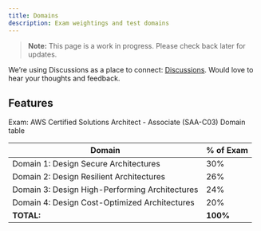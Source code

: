 ```yaml
---
title: Domains
description: Exam weightings and test domains
---
```


> **Note:** This page is a work in progress. Please check back later for updates.

We’re using Discussions as a place to connect: [Discussions](https://github.com/inspiringsource/aws-solutions-architect/discussions). Would love to hear your thoughts and feedback.


## Features

Exam: AWS Certified Solutions Architect - Associate (SAA-C03) Domain table

| Domain                                          	| % of Exam 	|
|-------------------------------------------------	|-----------	|
| Domain 1: Design Secure Architectures           	| 30%       	|
| Domain 2: Design Resilient Architectures        	| 26%          	|
| Domain 3: Design High-Performing Architectures    | 24%          	|
| Domain 4: Design Cost-Optimized Architectures   	| 20%          	|
| <b>TOTAL:</b>                                    	| <b>100%</b>  	|
